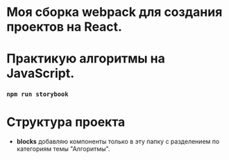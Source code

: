 # Моя сборка webpack для создания проектов на React.
# Практикую алгоритмы на JavaScript. 

### `npm run storybook`

# Структура проекта

- **blocks** добавляю компоненты только в эту папку с разделением по категориям темы "Алгоритмы".


